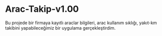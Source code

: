 # Arac-Takip-v1.00
Bu projede bir firmaya kayıtlı araclar bilgileri, arac kullanım sıklığı, yakıt-km takibini yapabileceğimiz bir uygulama gerçekleştirdim.
